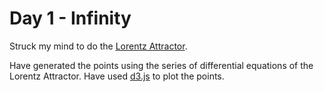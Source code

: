 # Day 1 - Infinity

Struck my mind to do the [Lorentz Attractor](https://en.wikipedia.org/wiki/Lorenz_system#Lorenz_attractor).

Have generated the points using the series of differential equations of the Lorentz Attractor.
Have used [d3.js](https://www.npmjs.com/package/d3) to plot the points.
